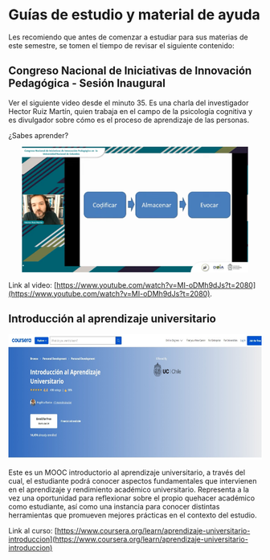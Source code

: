 # Guías de estudio y material de ayuda

Les recomiendo que antes de comenzar a estudiar para sus materias de este semestre, se tomen el tiempo de revisar el siguiente contenido:

## Congreso Nacional de Iniciativas de Innovación Pedagógica - Sesión Inaugural 

Ver el siguiente video desde el minuto 35. Es una charla del investigador Hector Ruiz Martín, quien trabaja en el campo de la psicología cognitiva y es divulgador sobre cómo es el proceso de aprendizaje de las personas.

¿Sabes aprender? 

<p align="center">
 <img width="450" height="250" src="../figs/congreso_educacion.png">
</p>

Link al video: [https://www.youtube.com/watch?v=MI-oDMh9dJs?t=2080](https://www.youtube.com/watch?v=MI-oDMh9dJs?t=2080).

## Introducción al aprendizaje universitario

<p align="center">
 <img width="600" height="250" src="../figs/coursera.jpeg">
</p>

Este es un  MOOC introductorio al aprendizaje universitario, a través del cual, el estudiante podrá conocer aspectos fundamentales que intervienen en el aprendizaje y rendimiento académico universitario. Representa a la vez una oportunidad para reflexionar sobre el propio quehacer académico como estudiante, así como una instancia para conocer distintas herramientas que promueven mejores prácticas en el contexto del estudio.

Link al curso: [https://www.coursera.org/learn/aprendizaje-universitario-introduccion](https://www.coursera.org/learn/aprendizaje-universitario-introduccion)
